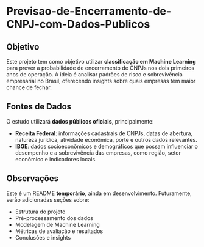 # Previsao-de-Encerramento-de-CNPJ-com-Dados-Publicos

## Objetivo
Este projeto tem como objetivo utilizar **classificação em Machine Learning** para prever a probabilidade de encerramento de CNPJs nos dois primeiros anos de operação. A ideia é analisar padrões de risco e sobrevivência empresarial no Brasil, oferecendo insights sobre quais empresas têm maior chance de fechar.

## Fontes de Dados
O estudo utilizará **dados públicos oficiais**, principalmente:

- **Receita Federal**: informações cadastrais de CNPJs, datas de abertura, natureza jurídica, atividade econômica, porte e outros dados relevantes.
- **IBGE**: dados socioeconômicos e demográficos que possam influenciar o desempenho e a sobrevivência das empresas, como região, setor econômico e indicadores locais.

## Observações
Este é um README **temporário**, ainda em desenvolvimento. Futuramente, serão adicionadas seções sobre:

- Estrutura do projeto  
- Pré-processamento dos dados  
- Modelagem de Machine Learning  
- Métricas de avaliação e resultados  
- Conclusões e insights
